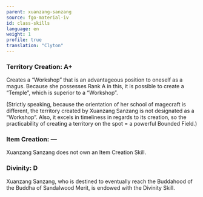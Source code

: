 ```yaml
---
parent: xuanzang-sanzang
source: fgo-material-iv
id: class-skills
language: en
weight: 1
profile: true
translation: "Clyton"
---
```


### Territory Creation: A+

Creates a “Workshop” that is an advantageous position to oneself as a magus. Because she possesses Rank A in this, it is possible to create a “Temple”, which is superior to a “Workshop”.

(Strictly speaking, because the orientation of her school of magecraft is different, the territory created by Xuanzang Sanzang is not designated as a “Workshop”. Also, it excels in timeliness in regards to its creation, so the practicability of creating a territory on the spot = a powerful Bounded Field.)

### Item Creation: —

Xuanzang Sanzang does not own an Item Creation Skill.

### Divinity: D

Xuanzang Sanzang, who is destined to eventually reach the Buddahood of the Buddha of Sandalwood Merit, is endowed with the Divinity Skill.
